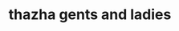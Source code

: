 ---
title: "thazha gents and ladies"
url: /vadasserikkara/thazha-gents-and-ladies/
shop: Friseur
---